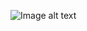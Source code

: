 ![Image alt text](https://raw.githubusercontent.com/lucidshaya/Wallet-Tracker-Bot/main/assets/photo_2025-09-01_12-23-03.jpg)
